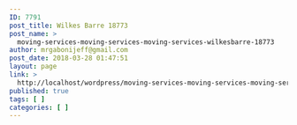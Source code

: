 ```yaml
---
ID: 7791
post_title: Wilkes Barre 18773
post_name: >
  moving-services-moving-services-moving-services-wilkesbarre-18773
author: mrgabonijeff@gmail.com
post_date: 2018-03-28 01:47:51
layout: page
link: >
  http://localhost/wordpress/moving-services-moving-services-moving-services-wilkesbarre-18773/
published: true
tags: [ ]
categories: [ ]
---
```

